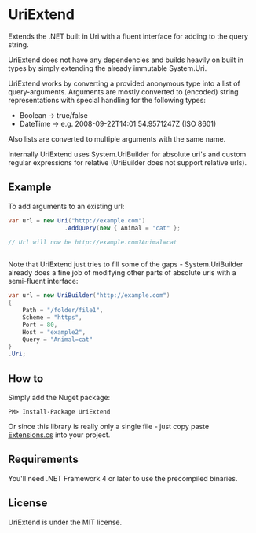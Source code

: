 # UriExtend
Extends the .NET built in Uri with a fluent interface for adding to the query string.

UriExtend does not have any dependencies and builds heavily on built in types by simply extending the already immutable System.Uri.

UriExtend works by converting a provided anonymous type into a list of query-arguments. Arguments are mostly converted to (encoded) string representations with special handling for the following types:

* Boolean → true/false
* DateTime → e.g. 2008-09-22T14:01:54.9571247Z (ISO 8601)

Also lists are converted to multiple arguments with the same name.

Internally UriExtend uses System.UriBuilder for absolute uri's and custom regular expressions for relative (UriBuilder does not support relative urls).

## Example

To add arguments to an existing url:

```c#
var url = new Uri("http://example.com")
				.AddQuery(new { Animal = "cat" };

// Url will now be http://example.com?Animal=cat
				
```

Note that UriExtend just tries to fill some of the gaps - System.UriBuilder already does a fine job of modifying other parts of absolute uris with a semi-fluent interface:

```c#
var url = new UriBuilder("http://example.com")
{ 
	Path = "/folder/file1",
	Scheme = "https",
	Port = 80,
	Host = "example2",
	Query = "Animal=cat"
}
.Uri;
```

## How to

Simply add the Nuget package:

`PM> Install-Package UriExtend`

Or since this library is really only a single file - just copy paste [Extensions.cs](https://github.com/poulfoged/UriExtend/blob/master/UriExtend/Extensions.cs) into your project.

## Requirements

You'll need .NET Framework 4 or later to use the precompiled binaries.

## License

UriExtend is under the MIT license.

